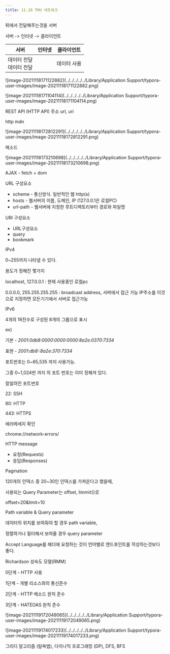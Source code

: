 ```yaml
---
title: 11.18 THU 네트워크
---
```


뒤에서 전달해주는것을 서버

서버 -> 인터넷 -> 클라이언트

| 서버                 | 인터넷 | 클라이언트  |
| ------------------ | --- | ------ |
| 데이터 전달<br />데이터 전달 |     | 데이터 사용 |

![image-20211118171122882](../../../../../Library/Application Support/typora-user-images/image-20211118171122882.png)

![image-20211118171104114](../../../../../Library/Application Support/typora-user-images/image-20211118171104114.png)

REST API (HTTP API)
주소 url, uri

http mdn 

![image-20211118172812291](../../../../../Library/Application Support/typora-user-images/image-20211118172812291.png)

메소드

![image-20211118173210698](../../../../../Library/Application Support/typora-user-images/image-20211118173210698.png)

AJAX - fetch + dom

URL 구성요소

- scheme - 통신방식. 일반적인 웹 http(s)
- hosts - 웹서버의 이름, 도메인, IP (127.0.0.1은 로컬PC)
- url-path - 웹서버에 지정한 루트디렉토리부터 경로와 파일명

URI 구성요소

- URL구성요소
- query
- bookmark

IPv4

0~255까지 나타낼 수 있다.

용도가 정해진 몇가지

localhost, 127.0.0.1 : 현재 사용중인 로컬pc

0.0.0.0, 255.255.255.255 : broadcast address, 서버에서 접근 가능 IP주소를 이것으로 지정하면 모든기기에서 서버로 접근가능

IPv6

4개의 16진수로 구성된 8개의 그룹으로 표시

ex) 

기본 - *2001:0db8:0000:0000:0000:8a2e:0370:7334* 

표현 - *2001:db8::8a2e:370:7334*

포트번호는 0~65,535 까지 사용가능.

그중 0~1,024번 까지 의 포트 번호는 이미 정해져 있다.

잘알려진 포트번호

22: SSH

80: HTTP

443: HTTPS

에러메세지 확인

chrome://network-errors/

HTTP message

- 요청(Requests)
- 응답(Responses)

Pagination

120개의 인덱스 중 20~30인 인덱스를 가져온다고 했을때,

사용되는 Query Parameter는 offset, limmit으로 

offset=20&limit=10

Path variable & Query parameter

데이터의 위치를 보여줘야 할 경우 path variable,

정렬하거나 필터해서 보여줄 경우 query parameter

Accept Language를 헤더에 요청하는 것이 언어별로 엔드포인트를 작성하는것보다 좋다.

Richardson 성숙도 모델(RMM)

0단계 - HTTP 사용

1단계 - 개별 리소스와의 통신준수

2단계 - HTTP 메소드 원칙 준수

3단계 - HATEOAS 원칙 준수

![image-20211119172049065](../../../../../Library/Application Support/typora-user-images/image-20211119172049065.png)

![image-20211119174017233](../../../../../Library/Application Support/typora-user-images/image-20211119174017233.png)

그리디 알고리즘 (탐욕법), 다이나믹 프로그래밍 (DP), DFS, BFS
